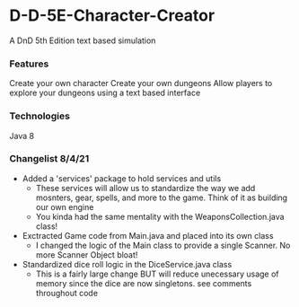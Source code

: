 # D-D-5E-Character-Creator
A DnD 5th Edition text based simulation

### Features
Create your own character
Create your own dungeons
Allow players to explore your dungeons using a text based interface

### Technologies
Java 8

### Changelist 8/4/21
- Added a 'services' package to hold services and utils
  - These services will allow us to standardize the way we add mosnters, gear, spells, and more to the game. Think of it as building our own engine
  - You kinda had the same mentality with the WeaponsCollection.java class!
- Exctracted Game code from Main.java and placed into its own class
  - I changed the logic of the Main class to provide a single Scanner. No more Scanner Object bloat!
- Standardized dice roll logic in the DiceService.java class
  - This is a fairly large change BUT will reduce unecessary usage of memory since the dice are now singletons. see comments throughout code

